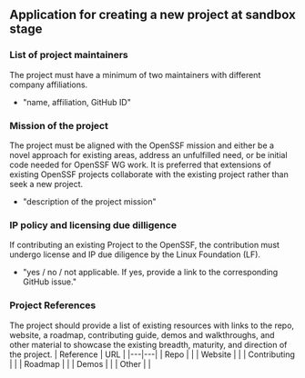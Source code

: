 ## Application for creating a new project at sandbox stage

### List of project maintainers
The project must have a minimum of two maintainers with different company affiliations.
  * "name, affiliation, GitHub ID"

### Mission of the project
The project must be aligned with the OpenSSF mission and either be a novel approach for existing areas, address an unfulfilled need, or be initial code needed for OpenSSF WG work. It is preferred that extensions of existing OpenSSF projects collaborate with the existing project rather than seek a new project.
  * "description of the project mission"

### IP policy and licensing due dilligence
If contributing an existing Project to the OpenSSF, the contribution must undergo license and IP due diligence by the Linux Foundation (LF).
  * "yes / no / not applicable. If yes, provide a link to the corresponding GitHub issue."
  
  ### Project References
  The project should provide a list of existing resources with links to the repo, website, a roadmap, contributing guide, demos and walkthroughs, and other material to showcase the existing breadth, maturity, and direction of the project.
 | Reference | URL |
|---|---|
| Repo |   |
| Website |   | 
| Contributing |   |
| Roadmap |   | 
| Demos |    |
| Other |    |
